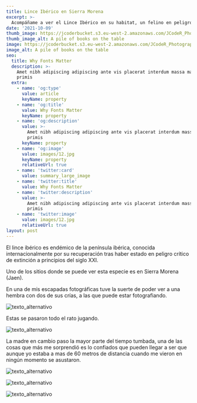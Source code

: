 ```yaml
---
title: Lince Ibérico en Sierra Morena
excerpt: >-
  Acompáñame a ver el Lince Ibérico en su habitat, un felino en peligro de extición el cual puedes ver en Sierra Morena(Jaen)
date: '2021-10-09'
thumb_image: https://jcoderbucket.s3.eu-west-2.amazonaws.com/JCodeR_Photography/lince-iberico-3.jpg
thumb_image_alt: A pile of books on the table
image: https://jcoderbucket.s3.eu-west-2.amazonaws.com/JCodeR_Photography/lince-iberico-3.jpg
image_alt: A pile of books on the table
seo:
  title: Why Fonts Matter
  description: >-
    Amet nibh adipiscing adipiscing ante vis placerat interdum massa massa
    primis
  extra:
    - name: 'og:type'
      value: article
      keyName: property
    - name: 'og:title'
      value: Why Fonts Matter
      keyName: property
    - name: 'og:description'
      value: >-
        Amet nibh adipiscing adipiscing ante vis placerat interdum massa massa
        primis
      keyName: property
    - name: 'og:image'
      value: images/12.jpg
      keyName: property
      relativeUrl: true
    - name: 'twitter:card'
      value: summary_large_image
    - name: 'twitter:title'
      value: Why Fonts Matter
    - name: 'twitter:description'
      value: >-
        Amet nibh adipiscing adipiscing ante vis placerat interdum massa massa
        primis
    - name: 'twitter:image'
      value: images/12.jpg
      relativeUrl: true
layout: post
---
```


El lince ibérico es endémico de la península ibérica, conocida internacionalmente por su recuperación tras haber
estado en peligro crítico de extinción a principios del siglo XXI.

Uno de los sitios donde se puede ver esta especie es en Sierra Morena (Jaen).

En una de mis escapadas fotográficas tuve la suerte de poder ver a una hembra con dos de sus crías, a las que
puede estar fotografiando.

![texto_alternativo](https://jcoderbucket.s3.eu-west-2.amazonaws.com/JCodeR_Photography/lince-iberico-5.jpg)

Estas se pasaron todo el rato jugando.

![texto_alternativo](https://jcoderbucket.s3.eu-west-2.amazonaws.com/JCodeR_Photography/lince-iberico-2.jpg)

La madre en cambio paso la mayor parte del tiempo tumbada, una de las cosas que más me sorprendió es lo confiados que
pueden llegar a ser que aunque yo estaba a mas de 60 metros de distancia cuando me vieron en ningún momento se
asustaron.

![texto_alternativo](https://jcoderbucket.s3.eu-west-2.amazonaws.com/JCodeR_Photography/lince-iberico-6.jpg)

![texto_alternativo](https://jcoderbucket.s3.eu-west-2.amazonaws.com/JCodeR_Photography/lince-iberico-4.jpg)

![texto_alternativo](https://jcoderbucket.s3.eu-west-2.amazonaws.com/JCodeR_Photography/lince-iberico-7.jpg)